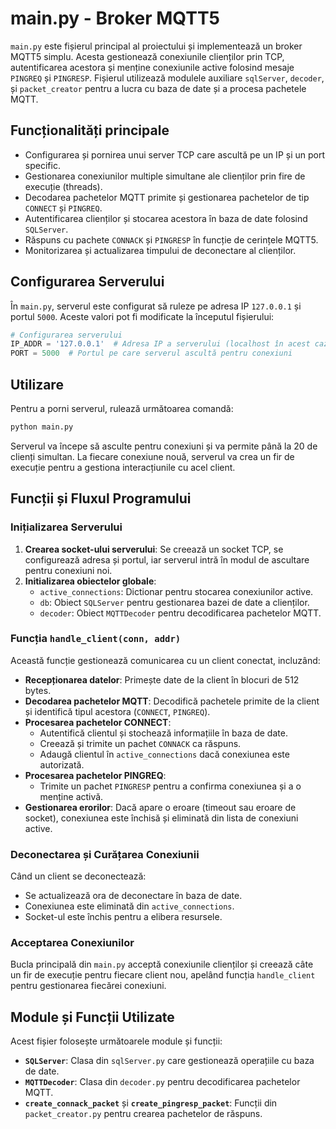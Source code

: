 # main.py - Broker MQTT5

`main.py` este fișierul principal al proiectului și implementează un broker MQTT5 simplu. Acesta gestionează conexiunile clienților prin TCP, autentificarea acestora și menține conexiunile active folosind mesaje `PINGREQ` și `PINGRESP`. Fișierul utilizează modulele auxiliare `sqlServer`, `decoder`, și `packet_creator` pentru a lucra cu baza de date și a procesa pachetele MQTT.

## Funcționalități principale

- Configurarea și pornirea unui server TCP care ascultă pe un IP și un port specific.
- Gestionarea conexiunilor multiple simultane ale clienților prin fire de execuție (threads).
- Decodarea pachetelor MQTT primite și gestionarea pachetelor de tip `CONNECT` și `PINGREQ`.
- Autentificarea clienților și stocarea acestora în baza de date folosind `SQLServer`.
- Răspuns cu pachete `CONNACK` și `PINGRESP` în funcție de cerințele MQTT5.
- Monitorizarea și actualizarea timpului de deconectare al clienților.

## Configurarea Serverului

În `main.py`, serverul este configurat să ruleze pe adresa IP `127.0.0.1` și portul `5000`. Aceste valori pot fi modificate la începutul fișierului:

```python
# Configurarea serverului
IP_ADDR = '127.0.0.1'  # Adresa IP a serverului (localhost în acest caz)
PORT = 5000  # Portul pe care serverul ascultă pentru conexiuni
```

## Utilizare

Pentru a porni serverul, rulează următoarea comandă:

```bash
python main.py
```

Serverul va începe să asculte pentru conexiuni și va permite până la 20 de clienți simultan. La fiecare conexiune nouă, serverul va crea un fir de execuție pentru a gestiona interacțiunile cu acel client.

## Funcții și Fluxul Programului

### Inițializarea Serverului

1. **Crearea socket-ului serverului**: Se creează un socket TCP, se configurează adresa și portul, iar serverul intră în modul de ascultare pentru conexiuni noi.
2. **Initializarea obiectelor globale**:
   - `active_connections`: Dictionar pentru stocarea conexiunilor active.
   - `db`: Obiect `SQLServer` pentru gestionarea bazei de date a clienților.
   - `decoder`: Obiect `MQTTDecoder` pentru decodificarea pachetelor MQTT.

### Funcția `handle_client(conn, addr)`

Această funcție gestionează comunicarea cu un client conectat, incluzând:
  
- **Recepționarea datelor**: Primește date de la client în blocuri de 512 bytes.
- **Decodarea pachetelor MQTT**: Decodifică pachetele primite de la client și identifică tipul acestora (`CONNECT`, `PINGREQ`).
- **Procesarea pachetelor CONNECT**:
  - Autentifică clientul și stochează informațiile în baza de date.
  - Creează și trimite un pachet `CONNACK` ca răspuns.
  - Adaugă clientul în `active_connections` dacă conexiunea este autorizată.
- **Procesarea pachetelor PINGREQ**:
  - Trimite un pachet `PINGRESP` pentru a confirma conexiunea și a o menține activă.
- **Gestionarea erorilor**: Dacă apare o eroare (timeout sau eroare de socket), conexiunea este închisă și eliminată din lista de conexiuni active.

### Deconectarea și Curățarea Conexiunii

Când un client se deconectează:
- Se actualizează ora de deconectare în baza de date.
- Conexiunea este eliminată din `active_connections`.
- Socket-ul este închis pentru a elibera resursele.

### Acceptarea Conexiunilor

Bucla principală din `main.py` acceptă conexiunile clienților și creează câte un fir de execuție pentru fiecare client nou, apelând funcția `handle_client` pentru gestionarea fiecărei conexiuni.

## Module și Funcții Utilizate

Acest fișier folosește următoarele module și funcții:
- **`SQLServer`**: Clasa din `sqlServer.py` care gestionează operațiile cu baza de date.
- **`MQTTDecoder`**: Clasa din `decoder.py` pentru decodificarea pachetelor MQTT.
- **`create_connack_packet`** și **`create_pingresp_packet`**: Funcții din `packet_creator.py` pentru crearea pachetelor de răspuns.

